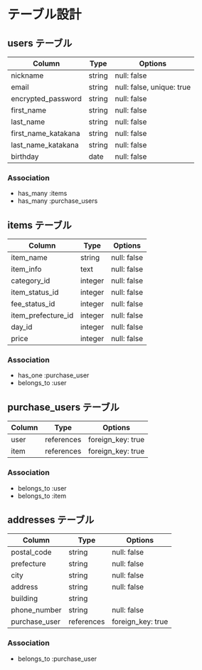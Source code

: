 # テーブル設計

## users テーブル

| Column           | Type   | Options     |
| ---------------- | ------ | ----------- |
| nickname         | string | null: false |
| email            | string | null: false, unique: true |
| encrypted_password | string | null: false |
| first_name         | string | null: false |
| last_name          | string | null: false |
| first_name_katakana | string | null: false |
| last_name_katakana  | string | null: false |
| birthday         | date | null: false |

### Association

- has_many :items
- has_many :purchase_users

## items テーブル

| Column             | Type    | Options     |
| ------------------ | ------- | ----------- |
| item_name          | string  | null: false |
| item_info          | text    | null: false |
| category_id        | integer | null: false |
| item_status_id     | integer | null: false |
| fee_status_id      | integer | null: false |
| item_prefecture_id | integer | null: false |
| day_id             | integer | null: false |
| price              | integer | null: false |

### Association

- has_one :purchase_user
- belongs_to :user



## purchase_users テーブル

| Column | Type       | Options           |
| ------ | ---------- | ----------------- |
| user   | references | foreign_key: true |
| item   | references | foreign_key: true |

### Association

- belongs_to :user
- belongs_to :item

## addresses テーブル

| Column        | Type       | Options           |
| ------------- | ---------- | ----------------- |
| postal_code   | string     | null: false       |
| prefecture    | string     | null: false       |
| city          | string     | null: false       |
| address       | string     | null: false       |
| building      | string     |                   |
| phone_number  | string     | null: false       |
| purchase_user | references | foreign_key: true |

### Association

- belongs_to :purchase_user
